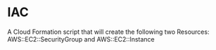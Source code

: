# IAC
A Cloud Formation script that will create the following two Resources: AWS::EC2::SecurityGroup and AWS::EC2::Instance
